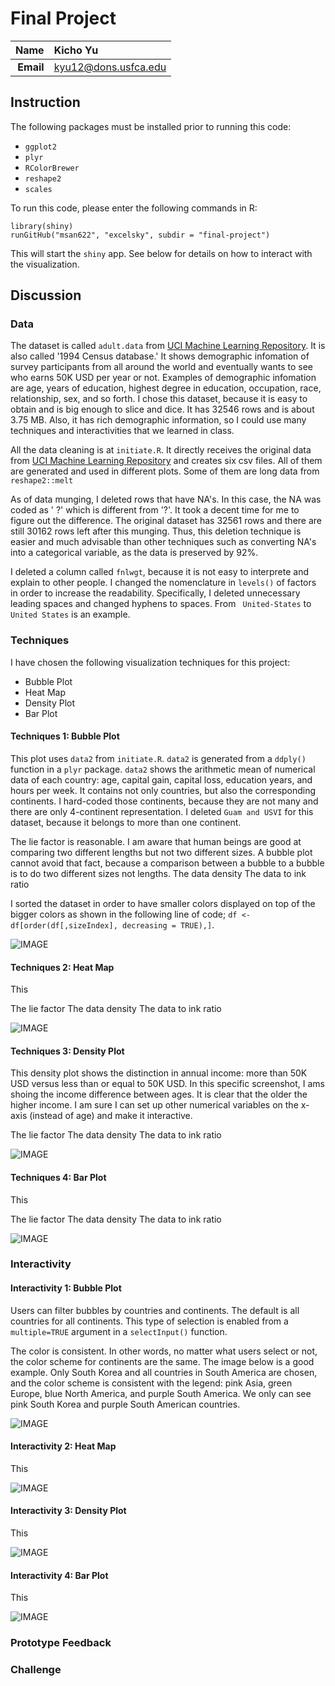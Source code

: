 Final Project
==============================

| **Name**  | Kicho Yu  |
|----------:|:-------------|
| **Email** | kyu12@dons.usfca.edu |

## Instruction ##
The following packages must be installed prior to running this code:
- `ggplot2`
- `plyr` 
- `RColorBrewer` 
- `reshape2` 
- `scales` 

To run this code, please enter the following commands in R:

```
library(shiny)
runGitHub("msan622", "excelsky", subdir = "final-project")
```
This will start the `shiny` app. See below for details on how to interact with the visualization.  


## Discussion ##
### Data ###
The dataset is called `adult.data` from [UCI Machine Learning Repository](https://archive.ics.uci.edu/ml/datasets/Adult). It is also called '1994 Census database.' It shows demographic infomation of survey participants from all around the world and eventually wants to see who earns 50K USD per year or not. Examples of demographic infomation are age, years of education, highest degree in education, occupation, race, relationship, sex, and so forth. I chose this dataset, because it is easy to obtain and is big enough to slice and dice. It has 32546 rows and is about 3.75 MB. Also, it has rich demographic information, so I could use many techniques and interactivities that we learned in class. 

All the data cleaning is at `initiate.R`. It directly receives the original data from [UCI Machine Learning Repository](https://archive.ics.uci.edu/ml/datasets/Adult) and creates six csv files. All of them are generated and used in different plots. Some of them are long data from `reshape2::melt`

As of data munging, I deleted rows that have NA's. In this case, the NA was coded as ' ?' which is different from '?'. It took a decent time for me to figure out the difference. The original dataset has 32561 rows and there are still 30162 rows left after this munging. Thus, this deletion technique is easier and much advisable than other techniques such as converting NA's into a categorical variable, as the data is preserved by 92%.

I deleted a column called `fnlwgt`, because it is not easy to interprete and explain to other people. I changed the nomenclature in `levels()` of factors in order to increase the readability. Specifically, I deleted unnecessary leading spaces and changed hyphens to spaces. From ` United-States` to `United States` is an example.


### Techniques ###

I have chosen the following visualization techniques for this project:

- Bubble Plot
- Heat Map
- Density Plot
- Bar Plot

#### Techniques 1: Bubble Plot ####
This plot uses `data2` from `initiate.R`. `data2` is generated from a `ddply()` function in a `plyr` package. `data2` shows the arithmetic mean of numerical data of each country: age, capital gain, capital loss, education years, and hours per week. It contains not only countries, but also the corresponding continents. I hard-coded those continents, because they are not many and there are only 4-continent representation. I deleted `Guam and USVI` for this dataset, because it belongs to more than one continent.

The lie factor is reasonable. I am aware that human beings are good at comparing two different lengths but not two different sizes. A bubble plot cannot avoid that fact, because a comparison between a bubble to a bubble is to do two different sizes not lengths.
The data density
The data to ink ratio


I sorted the dataset in order to have smaller colors displayed on top of the bigger colors as shown in the following line of code; `df <- df[order(df[,sizeIndex], decreasing = TRUE),]`.

![IMAGE](1bubble.jpg) 


#### Techniques 2: Heat Map  ####
This

The lie factor
The data density
The data to ink ratio

![IMAGE](2heat.jpg) 


#### Techniques 3: Density Plot ####
This density plot shows the distinction in annual income: more than 50K USD versus less than or equal to 50K USD. In this specific screenshot, I ams shoing the income difference between ages. It is clear that the older the higher income. I am sure I can set up other numerical variables on the x-axis (instead of age) and make it interactive.

The lie factor
The data density
The data to ink ratio

![IMAGE](3density.jpg) 


#### Techniques 4: Bar Plot ####
This

The lie factor
The data density
The data to ink ratio

![IMAGE](4bar.jpg) 



### Interactivity ###

#### Interactivity 1: Bubble Plot ####
Users can filter bubbles by countries and continents. The default is all countries for all continents. This type of selection is enabled from a `multiple=TRUE` argument in a `selectInput()` function. 

The color is consistent. In other words, no matter what users select or not, the color scheme for continents are the same. The image below is a good example. Only South Korea and all countries in South America are chosen, and the color scheme is consistent with the legend: pink Asia, green Europe, blue North America, and purple South America. We only can see pink South Korea and purple South American countries.

![IMAGE](1consistency.jpg) 

#### Interactivity 2: Heat Map ####
This

![IMAGE](2brushing.jpg) 

#### Interactivity 3: Density Plot ####
This

![IMAGE](3density.jpg) 

#### Interactivity 4: Bar Plot ####
This

![IMAGE](4ratio.jpg) 





### Prototype Feedback ###




### Challenge ###
